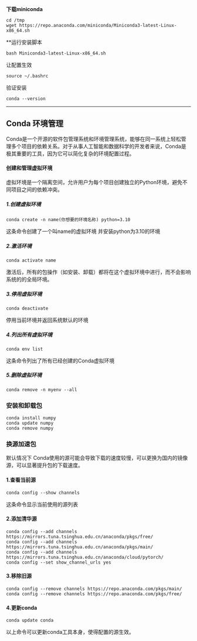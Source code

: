 **下载miniconda**
```
cd /tmp
wget https://repo.anaconda.com/miniconda/Miniconda3-latest-Linux-x86_64.sh
```
**运行安装脚本
```
bash Miniconda3-latest-Linux-x86_64.sh
```
让配置生效
```
source ~/.bashrc
```
验证安装
```
conda --version
```

----
## Conda 环境管理
Conda是一个开源的软件包管理系统和环境管理系统，能够在同一系统上轻松管理多个项目的依赖关系。对于从事人工智能和数据科学的开发者来说，Conda是极其重要的工具，因为它可以简化复杂的环境配置过程。

#### 创建和管理虚拟环境
虚拟环境是一个隔离空间，允许用户为每个项目创建独立的Python环境，避免不同项目之间的依赖冲突。

##### 1.创建虚拟环境
```
conda create -n name(你想要的环境名称) python=3.10
```
这条命令创建了一个叫name的虚拟环境 并安装python为3.10的环境
##### 2.激活环境
```
conda activate name
```
激活后，所有的包操作（如安装、卸载）都将在这个虚拟环境中进行，而不会影响系统的的全局环境。
##### 3.停用虚拟环境
```
conda deactivate
```
停用当前环境并返回系统默认的环境

##### 4.列出所有虚拟环境
```
conda env list
```
这条命令列出了所有已经创建的Conda虚拟环境

##### 5.删除虚拟环境
```
conda remove -n myenv --all
```

### 安装和卸载包
```
conda install numpy
conda update numpy
conda remove numpy
```

### 换源加速包
默认情况下 Conda使用的源可能会导致下载的速度较慢，可以更换为国内的镜像源，可以显著提升包的下载速度。

#### 1.查看当前源
```
conda config --show channels
```
这条命令显示当前使用的源列表

#### 2.添加清华源
```
conda config --add channels https://mirrors.tuna.tsinghua.edu.cn/anaconda/pkgs/free/
conda config --add channels https://mirrors.tuna.tsinghua.edu.cn/anaconda/pkgs/main/
conda config --add channels https://mirrors.tuna.tsinghua.edu.cn/anaconda/cloud/pytorch/
conda config --set show_channel_urls yes
```

#### 3.移除旧源
```
conda config --remove channels https://repo.anaconda.com/pkgs/main/
conda config --remove channels https://repo.anaconda.com/pkgs/free/
```

#### 4.更新conda
```
conda update conda
```
以上命令可以更新conda工具本身，使得配置的源生效。


